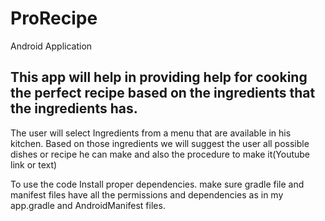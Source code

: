 # ProRecipe
Android Application 
## This app will help in providing help for cooking the perfect recipe based on the ingredients that the ingredients has. ##
The user will select Ingredients from a menu that are available in his kitchen.
Based on those ingredients we will suggest the user all possible dishes or recipe he can make and also the procedure to make it(Youtube link or text)

To use the code
Install proper dependencies.
make sure gradle file and manifest files have all the permissions and dependencies as in my app.gradle and AndroidManifest files.

